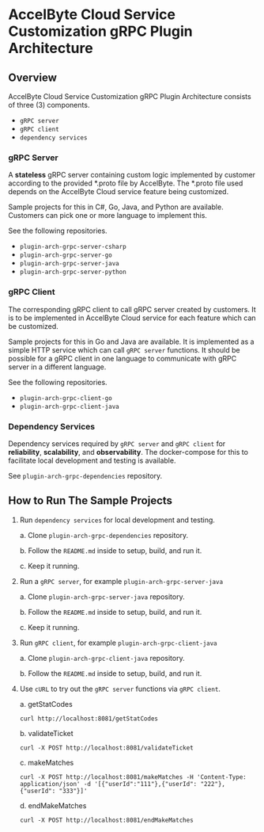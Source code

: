 # AccelByte Cloud Service Customization gRPC Plugin Architecture

## Overview

AccelByte Cloud Service Customization gRPC Plugin Architecture consists of three (3) components.

- `gRPC server`
- `gRPC client`
- `dependency services`

### gRPC Server

A **stateless** gRPC server containing custom logic implemented by customer according to the provided *.proto file by AccelByte. The *.proto file used depends on the AccelByte Cloud service feature being customized. 

Sample projects for this in C#, Go, Java, and Python are available. Customers can pick one or more language to implement this.

See the following repositories.

- `plugin-arch-grpc-server-csharp`
- `plugin-arch-grpc-server-go`
- `plugin-arch-grpc-server-java`
- `plugin-arch-grpc-server-python`

### gRPC Client

The corresponding gRPC client to call gRPC server created by customers. It is to be implemented in AccelByte Cloud service for each feature which can be customized.  

Sample projects for this in Go and Java are available. It is implemented as a simple HTTP service which can call `gRPC server` functions. It should be possible for a gRPC client in one language to communicate with gRPC server in a different language.

See the following repositories.

- `plugin-arch-grpc-client-go`
- `plugin-arch-grpc-client-java`

### Dependency Services

Dependency services required by `gRPC server` and `gRPC client` for **reliability**, **scalability**, and **observability**. The docker-compose for this to facilitate local development and testing is available.

See `plugin-arch-grpc-dependencies` repository.

## How to Run The Sample Projects

1. Run `dependency services` for local development and testing.

   a. Clone `plugin-arch-grpc-dependencies` repository. 

   b. Follow the `README.md` inside to setup, build, and run it. 

   c. Keep it running.

2. Run a `gRPC server`, for example `plugin-arch-grpc-server-java`

   a. Clone `plugin-arch-grpc-server-java` repository. 

   b. Follow the `README.md` inside to setup, build, and run it. 
   
   c. Keep it running.

3. Run `gRPC client`, for example `plugin-arch-grpc-client-java`

   a. Clone `plugin-arch-grpc-client-java` repository. 

   b. Follow the `README.md` inside to setup, build, and run it. 
   
4. Use `cURL` to try out the `gRPC server` functions via `gRPC client`. 

    a. getStatCodes

    ```
    curl http://localhost:8081/getStatCodes
    ```

    b. validateTicket

    ```
    curl -X POST http://localhost:8081/validateTicket
    ```

    c. makeMatches

    ```
    curl -X POST http://localhost:8081/makeMatches -H 'Content-Type: application/json' -d '[{"userId":"111"},{"userId": "222"},{"userId": "333"}]'
    ```

    d. endMakeMatches

    ```
    curl -X POST http://localhost:8081/endMakeMatches
    ```

